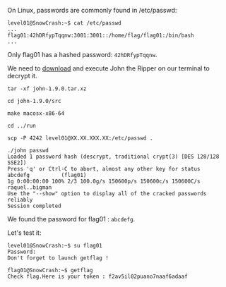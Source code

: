 On Linux, passwords are commonly found in /etc/passwd:

```
level01@SnowCrash:~$ cat /etc/passwd
...
flag01:42hDRfypTqqnw:3001:3001::/home/flag/flag01:/bin/bash
...
```

Only flag01 has a hashed password: `42hDRfypTqqnw`.  

We need to [download](https://www.openwall.com/john/k/john-1.9.0.tar.xz) and execute John the Ripper on our terminal to decrypt it.

```
tar -xf john-1.9.0.tar.xz

cd john-1.9.0/src

make macosx-x86-64   

cd ../run

scp -P 4242 level01@XX.XX.XXX.XX:/etc/passwd .

./john passwd 
Loaded 1 password hash (descrypt, traditional crypt(3) [DES 128/128 SSE2])
Press 'q' or Ctrl-C to abort, almost any other key for status
abcdefg          (flag01)
1g 0:00:00:00 100% 2/3 100.0g/s 150600p/s 150600c/s 150600C/s raquel..bigman
Use the "--show" option to display all of the cracked passwords reliably
Session completed
```

We found the password for flag01 : `abcdefg`.

Let's test it:

```
level01@SnowCrash:~$ su flag01
Password: 
Don't forget to launch getflag !

flag01@SnowCrash:~$ getflag
Check flag.Here is your token : f2av5il02puano7naaf6adaaf
```